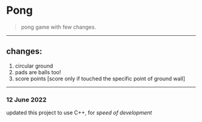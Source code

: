 # Pong

> pong game with few changes.
---
## changes:
  1. circular ground
  2. pads are balls too!
  3. score points [score only if touched the specific point of ground wall]
---
### 12 June 2022
updated this project to use C++, for _speed of development_
